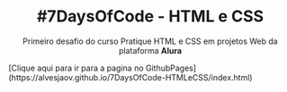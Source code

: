 <h1 align="center">#7DaysOfCode - HTML e CSS</h1>

<p align="center">
Primeiro desafio do curso Pratique HTML e CSS em projetos Web da plataforma <strong>Alura</strong>
</p>


<p aling="center">
[Clique aqui para ir para a pagina no GithubPages](https://alvesjaov.github.io/7DaysOfCode-HTMLeCSS/index.html)
<P>
